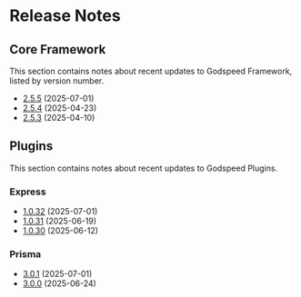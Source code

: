 # Release Notes

## Core Framework 
This section contains notes about recent updates to Godspeed Framework, listed by version number.

*   [2.5.5](/release-notes/framework/v2.5.5) (2025-07-01)
*   [2.5.4](/release-notes/framework/v2.5.4) (2025-04-23)
*   [2.5.3](/release-notes/framework/v2.5.3) (2025-04-10)


## Plugins

This section contains notes about recent updates to Godspeed Plugins.

### Express

*   [1.0.32](/release-notes/plugins/express#v1032) (2025-07-01)
*   [1.0.31](/release-notes/plugins/express#v1031) (2025-06-19)
*   [1.0.30](/release-notes/plugins/express#v1030) (2025-06-12)

### Prisma

*   [3.0.1](/release-notes/plugins/prisma#v301) (2025-07-01)
*   [3.0.0](/release-notes/plugins/prisma#v300) (2025-06-24)